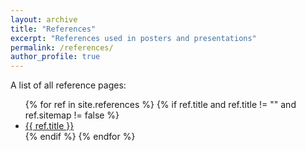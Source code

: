 ```yaml
---
layout: archive
title: "References"
excerpt: "References used in posters and presentations"
permalink: /references/
author_profile: true
---
```


A list of all reference pages:

<ul>
{% for ref in site.references %}
  {% if ref.title and ref.title != "" and ref.sitemap != false %}
    <li><a href="{{ ref.url }}">{{ ref.title }}</a></li>
  {% endif %}
{% endfor %}
</ul>
